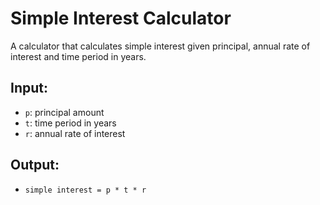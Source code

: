 # Simple Interest Calculator

A calculator that calculates simple interest given principal, annual rate of interest and time period in years.

## Input:
- `p`: principal amount  
- `t`: time period in years  
- `r`: annual rate of interest  

## Output:
- `simple interest = p * t * r`
